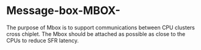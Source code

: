 # Message-box-MBOX-
The purpose of Mbox is to support communications between CPU clusters cross chiplet. The Mbox should  be attached as possible as close to the CPUs to reduce SFR latency. 
